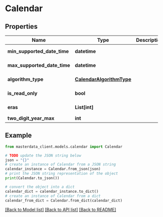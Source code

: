 # Calendar


## Properties

Name | Type | Description | Notes
------------ | ------------- | ------------- | -------------
**min_supported_date_time** | **datetime** |  | [optional] [readonly] 
**max_supported_date_time** | **datetime** |  | [optional] [readonly] 
**algorithm_type** | [**CalendarAlgorithmType**](CalendarAlgorithmType.md) |  | [optional] [readonly] 
**is_read_only** | **bool** |  | [optional] [readonly] 
**eras** | **List[int]** |  | [optional] [readonly] 
**two_digit_year_max** | **int** |  | [optional] 

## Example

```python
from masterdata_client.models.calendar import Calendar

# TODO update the JSON string below
json = "{}"
# create an instance of Calendar from a JSON string
calendar_instance = Calendar.from_json(json)
# print the JSON string representation of the object
print(Calendar.to_json())

# convert the object into a dict
calendar_dict = calendar_instance.to_dict()
# create an instance of Calendar from a dict
calendar_from_dict = Calendar.from_dict(calendar_dict)
```
[[Back to Model list]](../README.md#documentation-for-models) [[Back to API list]](../README.md#documentation-for-api-endpoints) [[Back to README]](../README.md)


